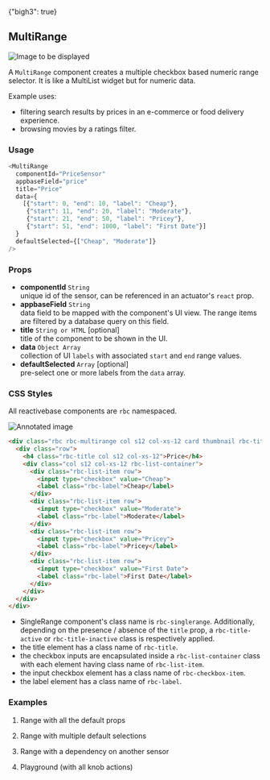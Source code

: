 {"bigh3": true}

## MultiRange

![Image to be displayed](https://i.imgur.com/XqRjLSS.png)

A `MultiRange` component creates a multiple checkbox based numeric range selector. It is like a MultiList widget but for numeric data.

Example uses:
* filtering search results by prices in an e-commerce or food delivery experience.
* browsing movies by a ratings filter.

### Usage

```js
<MultiRange
  componentId="PriceSensor"
  appbaseField="price"
  title="Price"
  data={
    [{"start": 0, "end": 10, "label": "Cheap"},
     {"start": 11, "end": 20, "label": "Moderate"},
     {"start": 21, "end": 50, "label": "Pricey"},
     {"start": 51, "end": 1000, "label": "First Date"}]
  }
  defaultSelected={["Cheap", "Moderate"]}
/>
```

### Props

- **componentId** `String`  
    unique id of the sensor, can be referenced in an actuator's `react` prop.
- **appbaseField** `String`  
    data field to be mapped with the component's UI view. The range items are filtered by a database query on this field.
- **title** `String or HTML` [optional]  
    title of the component to be shown in the UI.
- **data** `Object Array`  
    collection of UI `labels` with associated `start` and `end` range values.
- **defaultSelected** `Array` [optional]  
    pre-select one or more labels from the `data` array.

### CSS Styles

All reactivebase components are `rbc` namespaced.

![Annotated image](https://i.imgur.com/m3uFfKj.png)

```html
<div class="rbc rbc-multirange col s12 col-xs-12 card thumbnail rbc-title-active">
  <div class="row">
    <h4 class="rbc-title col s12 col-xs-12">Price</h4>
    <div class="col s12 col-xs-12 rbc-list-container">
      <div class="rbc-list-item row">
        <input type="checkbox" value="Cheap">
        <label class="rbc-label">Cheap</label>
      </div>
      <div class="rbc-list-item row">
        <input type="checkbox" value="Moderate">
        <label class="rbc-label">Moderate</label>
      </div>
      <div class="rbc-list-item row">
        <input type="checkbox" value="Pricey">
        <label class="rbc-label">Pricey</label>
      </div>
      <div class="rbc-list-item row">
        <input type="checkbox" value="First Date">
        <label class="rbc-label">First Date</label>
      </div>
    </div>
  </div>
</div>
```

* SingleRange component's class name is `rbc-singlerange`. Additionally, depending on the presence / absence of the `title` prop, a `rbc-title-active` or `rbc-title-inactive` class is respectively applied.
* the title element has a class name of `rbc-title`.
* the checkbox inputs are encapsulated inside a `rbc-list-container` class with each element having class name of `rbc-list-item`.
* the input checkbox element has a class name of `rbc-checkbox-item`.
* the label element has a class name of `rbc-label`.

### Examples

1. Range with all the default props

2. Range with multiple default selections

3. Range with a dependency on another sensor

4. Playground (with all knob actions)

